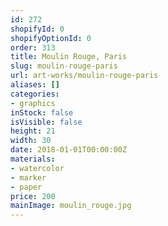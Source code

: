 ```yaml
---
id: 272
shopifyId: 0
shopifyOptionId: 0
order: 313
title: Moulin Rouge, Paris
slug: moulin-rouge-paris
url: art-works/moulin-rouge-paris
aliases: []
categories:
- graphics
inStock: false
isVisible: false
height: 21
width: 30
date: 2018-01-01T00:00:00Z
materials:
- watercolor
- marker
- paper
price: 200
mainImage: moulin_rouge.jpg
---
```

